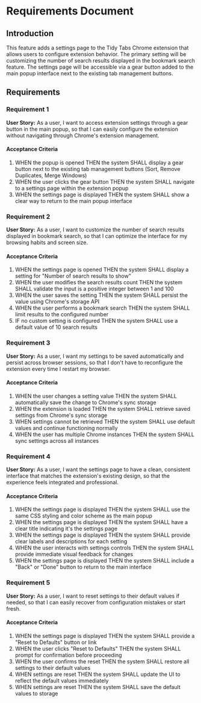 # Requirements Document

## Introduction

This feature adds a settings page to the Tidy Tabs Chrome extension that allows users to configure extension behavior. The primary setting will be customizing the number of search results displayed in the bookmark search feature. The settings page will be accessible via a gear button added to the main popup interface next to the existing tab management buttons.

## Requirements

### Requirement 1

**User Story:** As a user, I want to access extension settings through a gear button in the main popup, so that I can easily configure the extension without navigating through Chrome's extension management.

#### Acceptance Criteria

1. WHEN the popup is opened THEN the system SHALL display a gear button next to the existing tab management buttons (Sort, Remove Duplicates, Merge Windows)
2. WHEN the user clicks the gear button THEN the system SHALL navigate to a settings page within the extension popup
3. WHEN the settings page is displayed THEN the system SHALL show a clear way to return to the main popup interface

### Requirement 2

**User Story:** As a user, I want to customize the number of search results displayed in bookmark search, so that I can optimize the interface for my browsing habits and screen size.

#### Acceptance Criteria

1. WHEN the settings page is opened THEN the system SHALL display a setting for "Number of search results to show"
2. WHEN the user modifies the search results count THEN the system SHALL validate the input is a positive integer between 1 and 100
3. WHEN the user saves the setting THEN the system SHALL persist the value using Chrome's storage API
4. WHEN the user performs a bookmark search THEN the system SHALL limit results to the configured number
5. IF no custom setting is configured THEN the system SHALL use a default value of 10 search results

### Requirement 3

**User Story:** As a user, I want my settings to be saved automatically and persist across browser sessions, so that I don't have to reconfigure the extension every time I restart my browser.

#### Acceptance Criteria

1. WHEN the user changes a setting value THEN the system SHALL automatically save the change to Chrome's sync storage
2. WHEN the extension is loaded THEN the system SHALL retrieve saved settings from Chrome's sync storage
3. WHEN settings cannot be retrieved THEN the system SHALL use default values and continue functioning normally
4. WHEN the user has multiple Chrome instances THEN the system SHALL sync settings across all instances

### Requirement 4

**User Story:** As a user, I want the settings page to have a clean, consistent interface that matches the extension's existing design, so that the experience feels integrated and professional.

#### Acceptance Criteria

1. WHEN the settings page is displayed THEN the system SHALL use the same CSS styling and color scheme as the main popup
2. WHEN the settings page is displayed THEN the system SHALL have a clear title indicating it's the settings page
3. WHEN the settings page is displayed THEN the system SHALL provide clear labels and descriptions for each setting
4. WHEN the user interacts with settings controls THEN the system SHALL provide immediate visual feedback for changes
5. WHEN the settings page is displayed THEN the system SHALL include a "Back" or "Done" button to return to the main interface

### Requirement 5

**User Story:** As a user, I want to reset settings to their default values if needed, so that I can easily recover from configuration mistakes or start fresh.

#### Acceptance Criteria

1. WHEN the settings page is displayed THEN the system SHALL provide a "Reset to Defaults" button or link
2. WHEN the user clicks "Reset to Defaults" THEN the system SHALL prompt for confirmation before proceeding
3. WHEN the user confirms the reset THEN the system SHALL restore all settings to their default values
4. WHEN settings are reset THEN the system SHALL update the UI to reflect the default values immediately
5. WHEN settings are reset THEN the system SHALL save the default values to storage